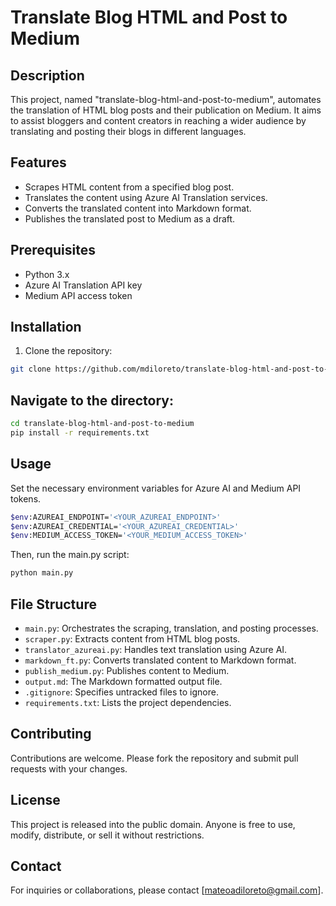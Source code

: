 # Translate Blog HTML and Post to Medium

## Description
This project, named "translate-blog-html-and-post-to-medium", automates the translation of HTML blog posts and their publication on Medium. It aims to assist bloggers and content creators in reaching a wider audience by translating and posting their blogs in different languages.

## Features
- Scrapes HTML content from a specified blog post.
- Translates the content using Azure AI Translation services.
- Converts the translated content into Markdown format.
- Publishes the translated post to Medium as a draft.

## Prerequisites
- Python 3.x
- Azure AI Translation API key
- Medium API access token

## Installation
1. Clone the repository:

  ```bash
  git clone https://github.com/mdiloreto/translate-blog-html-and-post-to-medium.git
  ```

## Navigate to the directory:

```bash
cd translate-blog-html-and-post-to-medium
pip install -r requirements.txt
```
## Usage

Set the necessary environment variables for Azure AI and Medium API tokens. 
```bash
$env:AZUREAI_ENDPOINT='<YOUR_AZUREAI_ENDPOINT>'
$env:AZUREAI_CREDENTIAL='<YOUR_AZUREAI_CREDENTIAL>'
$env:MEDIUM_ACCESS_TOKEN='<YOUR_MEDIUM_ACCESS_TOKEN>'
```

Then, run the main.py script:
```bash
python main.py
```

## File Structure
- `main.py`: Orchestrates the scraping, translation, and posting processes.
- `scraper.py`: Extracts content from HTML blog posts.
- `translator_azureai.py`: Handles text translation using Azure AI.
- `markdown_ft.py`: Converts translated content to Markdown format.
- `publish_medium.py`: Publishes content to Medium.
- `output.md`: The Markdown formatted output file.
- `.gitignore`: Specifies untracked files to ignore.
- `requirements.txt`: Lists the project dependencies.

## Contributing
Contributions are welcome. Please fork the repository and submit pull requests with your changes.

## License
This project is released into the public domain. Anyone is free to use, modify, distribute, or sell it without restrictions.

## Contact
For inquiries or collaborations, please contact [mateoadiloreto@gmail.com].

